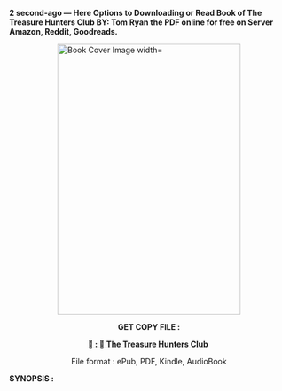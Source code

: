 <p><strong>2 second-ago &mdash; Here Options to Downloading or Read Book of The Treasure Hunters Club BY: Tom   Ryan the PDF online for free on Server Amazon, Reddit, Goodreads.</strong></p><p><a href="https://uk.ebookarea.xyz/?book=208580624-the-treasure-hunters-club"><img style="display: block; margin-left: auto; margin-right: auto;" src="https://i.gr-assets.com/images/S/compressed.photo.goodreads.com/books/1713278252l/208580624.jpg" alt="Book Cover Image width=" width="330" height="488" /></a></p><p style="text-align: center;"><strong>GET COPY FILE :</strong></p><p style="text-align: center;"><strong><a href="https://uk.ebookarea.xyz/?book=208580624-the-treasure-hunters-club" target="_blank" rel="noopener">📢 : 🔗 The Treasure Hunters Club</a>&nbsp;</strong></p><p style="text-align: center;">File format : ePub, PDF, Kindle, AudioBook</p><p><strong>SYNOPSIS :</strong></p><p></p>
